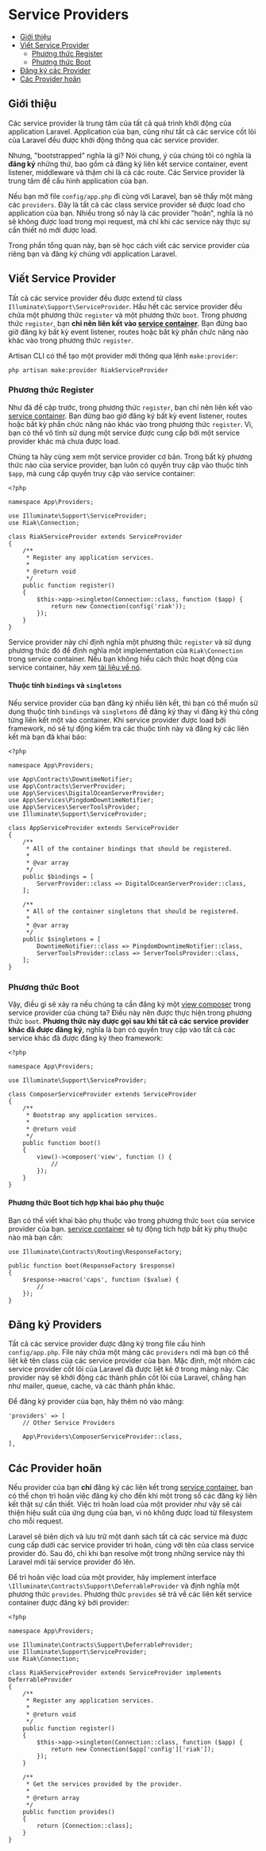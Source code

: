 # Service Providers

- [Giới thiệu](#introduction)
- [Viết Service Provider](#writing-service-providers)
    - [Phương thức Register](#the-register-method)
    - [Phương thức Boot](#the-boot-method)
- [Đăng ký các Provider](#registering-providers)
- [Các Provider hoãn](#deferred-providers)

<a name="introduction"></a>
## Giới thiệu

Các service provider là trung tâm của tất cả quá trình khởi động của application Laravel. Application của bạn, cũng như tất cả các service cốt lõi của Laravel đều được khởi động thông qua các service provider.

Nhưng, "bootstrapped" nghĩa là gì? Nói chung, ý của chúng tôi có nghĩa là **đăng ký** những thứ, bao gồm cả đăng ký liên kết service container, event listener, middleware và thậm chí là cả các route. Các Service provider là trung tâm để cấu hình application của bạn.

Nếu bạn mở file `config/app.php` đi cùng với Laravel, bạn sẽ thấy một mảng các `providers`. Đây là tất cả các class service provider sẽ được load cho application của bạn. Nhiều trong số này là các provider "hoãn", nghĩa là nó sẽ không được load trong mọi request, mà chỉ khi các service này thực sự cần thiết nó mới được load.

Trong phần tổng quan này, bạn sẽ học cách viết các service provider của riêng bạn và đăng ký chúng với application Laravel.

<a name="writing-service-providers"></a>
## Viết Service Provider

Tất cả các service provider đều được extend từ class `Illuminate\Support\ServiceProvider`. Hầu hết các service provider đều chứa một phương thức `register` và một phương thức `boot`. Trong phương thức `register`, bạn **chỉ nên liên kết vào [service container](/docs/{{version}}/container)**. Bạn đừng bao giờ đăng ký bất kỳ event listener, routes hoặc bất kỳ phần chức năng nào khác vào trong phương thức `register`.

Artisan CLI có thể tạo một provider mới thông qua lệnh `make:provider`:

    php artisan make:provider RiakServiceProvider

<a name="the-register-method"></a>
### Phương thức Register

Như đã đề cập trước, trong phương thức `register`, bạn chỉ nên liên kết vào [service container](/docs/{{version}}/container). Bạn đừng bao giờ đăng ký bất kỳ event listener, routes hoặc bất kỳ phần chức năng nào khác vào trong phương thức `register`. Vì, bạn có thể vô tình sử dụng một service được cung cấp bởi một service provider khác mà chưa được load.

Chúng ta hãy cùng xem một service provider cơ bản. Trong bất kỳ phương thức nào của service provider, bạn luôn có quyền truy cập vào thuộc tính `$app`, mà cung cấp quyền truy cập vào service container:

    <?php

    namespace App\Providers;

    use Illuminate\Support\ServiceProvider;
    use Riak\Connection;

    class RiakServiceProvider extends ServiceProvider
    {
        /**
         * Register any application services.
         *
         * @return void
         */
        public function register()
        {
            $this->app->singleton(Connection::class, function ($app) {
                return new Connection(config('riak'));
            });
        }
    }

Service provider này chỉ định nghĩa một phương thức `register` và sử dụng phương thức đó để định nghĩa một implementation của `Riak\Connection` trong service container. Nếu bạn không hiểu cách thức hoạt động của service container, hãy xem [tài liệu về nó](/docs/{{version}}/container).

#### Thuộc tính `bindings` và `singletons`

Nếu service provider của bạn đăng ký nhiều liên kết, thì bạn có thể muốn sử dụng thuộc tính `bindings` và `singletons` để đăng ký thay vì đăng ký thủ công từng liên kết một vào container. Khi service provider được load bởi framework, nó sẽ tự động kiểm tra các thuộc tính này và đăng ký các liên kết mà bạn đã khai báo:

    <?php

    namespace App\Providers;

    use App\Contracts\DowntimeNotifier;
    use App\Contracts\ServerProvider;
    use App\Services\DigitalOceanServerProvider;
    use App\Services\PingdomDowntimeNotifier;
    use App\Services\ServerToolsProvider;
    use Illuminate\Support\ServiceProvider;

    class AppServiceProvider extends ServiceProvider
    {
        /**
         * All of the container bindings that should be registered.
         *
         * @var array
         */
        public $bindings = [
            ServerProvider::class => DigitalOceanServerProvider::class,
        ];

        /**
         * All of the container singletons that should be registered.
         *
         * @var array
         */
        public $singletons = [
            DowntimeNotifier::class => PingdomDowntimeNotifier::class,
            ServerToolsProvider::class => ServerToolsProvider::class,
        ];
    }

<a name="the-boot-method"></a>
### Phương thức Boot

Vậy, điều gì sẽ xảy ra nếu chúng ta cần đăng ký một [view composer](/docs/{{version}}/views#view-composers) trong service provider của chúng ta? Điều này nên được thực hiện trong phương thức `boot`. **Phương thức này được gọi sau khi tất cả các service provider khác đã được đăng ký**, nghĩa là bạn có quyền truy cập vào tất cả các service khác đã được đăng ký theo framework:

    <?php

    namespace App\Providers;

    use Illuminate\Support\ServiceProvider;

    class ComposerServiceProvider extends ServiceProvider
    {
        /**
         * Bootstrap any application services.
         *
         * @return void
         */
        public function boot()
        {
            view()->composer('view', function () {
                //
            });
        }
    }

#### Phương thức Boot tích hợp khai báo phụ thuộc

Bạn có thể viết khai báo phụ thuộc vào trong phương thức `boot` của service provider của bạn. [service container](/docs/{{version}}/container) sẽ tự động tích hợp bất kỳ phụ thuộc nào mà bạn cần:

    use Illuminate\Contracts\Routing\ResponseFactory;

    public function boot(ResponseFactory $response)
    {
        $response->macro('caps', function ($value) {
            //
        });
    }

<a name="registering-providers"></a>
## Đăng ký Providers

Tất cả các service provider được đăng ký trong file cấu hình `config/app.php`. File này chứa một mảng các `providers` nơi mà bạn có thể liệt kê tên class của các service provider của bạn. Mặc định, một nhóm các service provider cốt lõi của Laravel đã được liệt kê ở trong mảng này. Các provider này sẽ khởi động các thành phần cốt lõi của Laravel, chẳng hạn như mailer, queue, cache, và các thành phần khác.

Để đăng ký provider của bạn, hãy thêm nó vào mảng:

    'providers' => [
        // Other Service Providers

        App\Providers\ComposerServiceProvider::class,
    ],

<a name="deferred-providers"></a>
## Các Provider hoãn

Nếu provider của bạn **chỉ** đăng ký các liên kết trong [service container](/docs/{{version}}/container), bạn có thể chọn trì hoãn việc đăng ký cho đến khi một trong số các đăng ký liên kết thật sự cần thiết. Việc trì hoãn load của một provider như vậy sẽ cải thiện hiệu suất của ứng dụng của bạn, vì nó không được load từ filesystem cho mỗi request.

Laravel sẽ biên dịch và lưu trữ một danh sách tất cả các service mà được cung cấp dưới các service provider trì hoãn, cùng với tên của class service provider đó. Sau đó, chỉ khi bạn resolve một trong những service này thì Laravel mới tải service provider đó lên.

Để trì hoãn việc load của một provider, hãy implement interface `\Illuminate\Contracts\Support\DeferrableProvider` và định nghĩa một phương thức `provides`. Phương thức `provides` sẽ trả về các liên kết service container được đăng ký bởi provider:

    <?php

    namespace App\Providers;

    use Illuminate\Contracts\Support\DeferrableProvider;
    use Illuminate\Support\ServiceProvider;
    use Riak\Connection;

    class RiakServiceProvider extends ServiceProvider implements DeferrableProvider
    {
        /**
         * Register any application services.
         *
         * @return void
         */
        public function register()
        {
            $this->app->singleton(Connection::class, function ($app) {
                return new Connection($app['config']['riak']);
            });
        }

        /**
         * Get the services provided by the provider.
         *
         * @return array
         */
        public function provides()
        {
            return [Connection::class];
        }
    }
